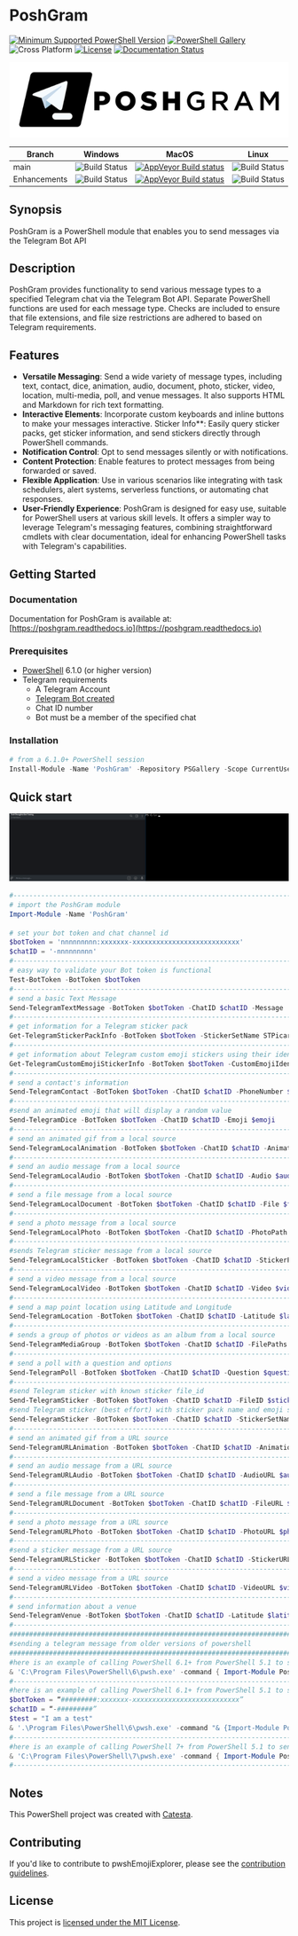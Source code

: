 # PoshGram

[![Minimum Supported PowerShell Version](https://img.shields.io/badge/PowerShell-6.1+-blue.svg)](https://github.com/PowerShell/PowerShell) [![PowerShell Gallery][psgallery-img]][psgallery-site] ![Cross Platform](https://img.shields.io/badge/platform-windows%20%7C%20macos%20%7C%20linux-lightgrey) [![License][license-badge]](LICENSE) [![Documentation Status](https://readthedocs.org/projects/poshgram/badge/?version=latest)](https://poshgram.readthedocs.io/en/latest/?badge=latest)

[psgallery-img]:   https://img.shields.io/powershellgallery/dt/PoshGram.svg
[psgallery-site]:  https://www.powershellgallery.com/packages/PoshGram
[psgallery-v1]:    https://www.powershellgallery.com/packages/PoshGram
[license-badge]:   https://img.shields.io/github/license/techthoughts2/PoshGram

<p align="left">
    <img src="docs/assets/PoshGram.png" alt="PoshGram Logo" >
</p>

Branch | Windows | MacOS | Linux
--- | --- | --- | --- |
main | ![Build Status](https://codebuild.us-west-2.amazonaws.com/badges?uuid=eyJlbmNyeXB0ZWREYXRhIjoibTI1bm9iZ0tRY3hGRzVUQzdKUzhyT0lGOUlCZHVySldHRCtyQlRRcVVKM0M4bExOMDgvdkMzdTR3MC83VGhzQzVBUVJ6ajFwNDFvVDUwQU5wK3BMNHUwPSIsIml2UGFyYW1ldGVyU3BlYyI6ImluRWp6VDA4eWYxNitqQ2giLCJtYXRlcmlhbFNldFNlcmlhbCI6MX0%3D&branch=main) | [![AppVeyor Build status](https://ci.appveyor.com/api/projects/status/f0l0iiqfq6tua4l1/branch/main?svg=true)](https://ci.appveyor.com/project/techthoughts2/poshgram/branch/main) | ![Build Status](https://codebuild.us-west-2.amazonaws.com/badges?uuid=eyJlbmNyeXB0ZWREYXRhIjoiZHFxQmNXamdSTVJzd2FUcTUraWRDalAwRlNBRWNGV2MzVExZRHdKb2VwbGdtUHdJME91c05tVzYyWXJWMythSWR0dkROYTJkdWxGZG1sUWVuTTB0WWI4PSIsIml2UGFyYW1ldGVyU3BlYyI6IjhReWlJdmNZQSt3bW9Mb3MiLCJtYXRlcmlhbFNldFNlcmlhbCI6MX0%3D&branch=main) |
Enhancements | ![Build Status](https://codebuild.us-west-2.amazonaws.com/badges?uuid=eyJlbmNyeXB0ZWREYXRhIjoiRDRkc01KRlpFb3NFckRCRk14bFF3cGFpa3I5M3pNTHF5YXk2b2hrcFNEbU56bGlNVEovUzBLQ0xQcDlXa1oyaGVOZzN6WE0rZlNiM2dXR1U1eWpVWitzPSIsIml2UGFyYW1ldGVyU3BlYyI6IjAvTXY3R1YwWXFYQzg3TWoiLCJtYXRlcmlhbFNldFNlcmlhbCI6MX0%3D&branch=Enhancements) | [![AppVeyor Build status](https://ci.appveyor.com/api/projects/status/f0l0iiqfq6tua4l1/branch/Enhancements?svg=true)](https://ci.appveyor.com/project/techthoughts2/poshgram/branch/Enhancements)| ![Build Status](https://codebuild.us-west-2.amazonaws.com/badges?uuid=eyJlbmNyeXB0ZWREYXRhIjoiWmVlOTRZTGtPbjdKR3p5YjFTeGpuVmROZjJ0Unh1aVprYlErOG1CQ3ZKSVRaUEhxOW01OFdOQkRlRG0zb1JCNWI1aVJqcno0TG5FVnoxSnNrVnZvU21ZPSIsIml2UGFyYW1ldGVyU3BlYyI6IjFJalRUNFR5YTljUWFKUHEiLCJtYXRlcmlhbFNldFNlcmlhbCI6MX0%3D&branch=Enhancements) |

## Synopsis

PoshGram is a PowerShell module that enables you to send messages via the Telegram Bot API

## Description

PoshGram provides functionality to send various message types to a specified Telegram chat via the Telegram Bot API. Separate PowerShell functions are used for each message type. Checks are included to ensure that file extensions, and file size restrictions are adhered to based on Telegram requirements.

## Features

- **Versatile Messaging**: Send a wide variety of message types, including text, contact, dice, animation, audio, document, photo, sticker, video, location, multi-media, poll, and venue messages. It also supports HTML and Markdown for rich text formatting.
- **Interactive Elements**: Incorporate custom keyboards and inline buttons to make your messages interactive.
Sticker Info**: Easily query sticker packs, get sticker information, and send stickers directly through PowerShell commands.
- **Notification Control**: Opt to send messages silently or with notifications.
- **Content Protection**: Enable features to protect messages from being forwarded or saved.
- **Flexible Application**: Use in various scenarios like integrating with task schedulers, alert systems, serverless functions, or automating chat responses.
- **User-Friendly Experience**: PoshGram is designed for easy use, suitable for PowerShell users at various skill levels. It offers a simpler way to leverage Telegram's messaging features, combining straightforward cmdlets with clear documentation, ideal for enhancing PowerShell tasks with Telegram's capabilities.

## Getting Started

### Documentation

Documentation for PoshGram is available at: [https://poshgram.readthedocs.io](https://poshgram.readthedocs.io)

### Prerequisites

- [PowerShell](https://github.com/PowerShell/PowerShell) 6.1.0 (or higher version)
- Telegram requirements
    - A Telegram Account
    - [Telegram Bot created](https://core.telegram.org/bots#how-do-i-create-a-bot)
    - Chat ID number
    - Bot must be a member of the specified chat

### Installation

```powershell
# from a 6.1.0+ PowerShell session
Install-Module -Name 'PoshGram' -Repository PSGallery -Scope CurrentUser
```

## Quick start

![PoshGram Gif Demo](docs/assets/PoshGram.gif "PoshGram in action")

```powershell
#------------------------------------------------------------------------------------------------
# import the PoshGram module
Import-Module -Name 'PoshGram'

# set your bot token and chat channel id
$botToken = 'nnnnnnnnn:xxxxxxx-xxxxxxxxxxxxxxxxxxxxxxxxxxx'
$chatID = '-nnnnnnnnn'
#------------------------------------------------------------------------------------------------
# easy way to validate your Bot token is functional
Test-BotToken -BotToken $botToken
#------------------------------------------------------------------------------------------------
# send a basic Text Message
Send-TelegramTextMessage -BotToken $botToken -ChatID $chatID -Message 'Hello'
#------------------------------------------------------------------------------------------------
# get information for a Telegram sticker pack
Get-TelegramStickerPackInfo -BotToken $botToken -StickerSetName STPicard
#------------------------------------------------------------------------------------------------
# get information about Telegram custom emoji stickers using their identifiers (experimental)
Get-TelegramCustomEmojiStickerInfo -BotToken $botToken -CustomEmojiIdentifier 5404870433939922908
#------------------------------------------------------------------------------------------------
# send a contact's information
Send-TelegramContact -BotToken $botToken -ChatID $chatID -PhoneNumber $phone -FirstName $firstName
#------------------------------------------------------------------------------------------------
#send an animated emoji that will display a random value
Send-TelegramDice -BotToken $botToken -ChatID $chatID -Emoji $emoji
#------------------------------------------------------------------------------------------------
# send an animated gif from a local source
Send-TelegramLocalAnimation -BotToken $botToken -ChatID $chatID -AnimationPath $animation
#------------------------------------------------------------------------------------------------
# send an audio message from a local source
Send-TelegramLocalAudio -BotToken $botToken -ChatID $chatID -Audio $audio
#------------------------------------------------------------------------------------------------
# send a file message from a local source
Send-TelegramLocalDocument -BotToken $botToken -ChatID $chatID -File $file
#------------------------------------------------------------------------------------------------
# send a photo message from a local source
Send-TelegramLocalPhoto -BotToken $botToken -ChatID $chatID -PhotoPath $photo
#------------------------------------------------------------------------------------------------
#sends Telegram sticker message from a local source
Send-TelegramLocalSticker -BotToken $botToken -ChatID $chatID -StickerPath $sticker
#------------------------------------------------------------------------------------------------
# send a video message from a local source
Send-TelegramLocalVideo -BotToken $botToken -ChatID $chatID -Video $video
#------------------------------------------------------------------------------------------------
# send a map point location using Latitude and Longitude
Send-TelegramLocation -BotToken $botToken -ChatID $chatID -Latitude $latitude -Longitude $longitude
#------------------------------------------------------------------------------------------------
# sends a group of photos or videos as an album from a local source
Send-TelegramMediaGroup -BotToken $botToken -ChatID $chatID -FilePaths (Get-ChildItem C:\PhotoGroup | Select-Object -ExpandProperty FullName)
#------------------------------------------------------------------------------------------------
# send a poll with a question and options
Send-TelegramPoll -BotToken $botToken -ChatID $chatID -Question $question -Options $opt
#------------------------------------------------------------------------------------------------
#send Telegram sticker with known sticker file_id
Send-TelegramSticker -BotToken $botToken -ChatID $chatID -FileID $sticker
#send Telegram sticker (best effort) with sticker pack name and emoji shortcode
Send-TelegramSticker -BotToken $botToken -ChatID $chatID -StickerSetName STPicard -Shortcode ':slightly_smiling_face:'
#------------------------------------------------------------------------------------------------
# send an animated gif from a URL source
Send-TelegramURLAnimation -BotToken $botToken -ChatID $chatID -AnimationURL $animationURL
#------------------------------------------------------------------------------------------------
# send an audio message from a URL source
Send-TelegramURLAudio -BotToken $botToken -ChatID $chatID -AudioURL $audioURL
#------------------------------------------------------------------------------------------------
# send a file message from a URL source
Send-TelegramURLDocument -BotToken $botToken -ChatID $chatID -FileURL $fileURL
#------------------------------------------------------------------------------------------------
# send a photo message from a URL source
Send-TelegramURLPhoto -BotToken $botToken -ChatID $chatID -PhotoURL $photoURL
#------------------------------------------------------------------------------------------------
#send a sticker message from a URL source
Send-TelegramURLSticker -BotToken $botToken -ChatID $chatID -StickerURL $stickerURL
#------------------------------------------------------------------------------------------------
# send a video message from a URL source
Send-TelegramURLVideo -BotToken $botToken -ChatID $chatID -VideoURL $videoURL
#------------------------------------------------------------------------------------------------
# send information about a venue
Send-TelegramVenue -BotToken $botToken -ChatID $chatID -Latitude $latitude -Longitude $longitude -Title $title -Address $address
#------------------------------------------------------------------------------------------------
###########################################################################
#sending a telegram message from older versions of powershell
###########################################################################
#here is an example of calling PowerShell 6.1+ from PowerShell 5.1 to send a Telegram message with PoshGram
& 'C:\Program Files\PowerShell\6\pwsh.exe' -command { Import-Module PoshGram;$botToken = '#########:xxxxxxx-xxxxxxxxxxxxxxxxxxxxxxxxxxx';$chatID = '-nnnnnnnnn';Send-TelegramTextMessage -BotToken $botToken -ChatID $chatID -Message "Test from 5.1 calling 6.1+ to send Telegram Message via PoshGram" }
#--------------------------------------------------------------------------
#here is an example of calling PowerShell 6.1+ from PowerShell 5.1 to send a Telegram message with PoshGram using dynamic variables in the message
$botToken = “#########:xxxxxxx-xxxxxxxxxxxxxxxxxxxxxxxxxxx”
$chatID = “-#########”
$test = "I am a test"
& '.\Program Files\PowerShell\6\pwsh.exe' -command "& {Import-Module PoshGram;Send-TelegramTextMessage -BotToken $botToken -ChatID $chatID -Message '$test';}"
#--------------------------------------------------------------------------
#here is an example of calling PowerShell 7+ from PowerShell 5.1 to send a Telegram message with PoshGram
& 'C:\Program Files\PowerShell\7\pwsh.exe' -command { Import-Module PoshGram;$botToken = '#########:xxxxxxx-xxxxxxxxxxxxxxxxxxxxxxxxxxx';$chatID = '-nnnnnnnnn';Send-TelegramTextMessage -BotToken $botToken -ChatID $chatID -Message "Test from 5.1 calling 7+ to send Telegram Message via PoshGram" }
#--------------------------------------------------------------------------
```

## Notes

This PowerShell project was created with [Catesta](https://github.com/techthoughts2/Catesta).

## Contributing

If you'd like to contribute to pwshEmojiExplorer, please see the [contribution guidelines](.github/CONTRIBUTING.md).

## License

This project is [licensed under the MIT License](LICENSE).
